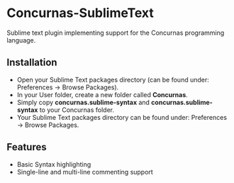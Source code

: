 # Concurnas-SublimeText
Sublime text plugin implementing support for the Concurnas programming language.

## Installation
 - Open your Sublime Text packages directory (can be found under: Preferences -> Browse Packages).
 - In your User folder, create a new folder called **Concurnas**.
 - Simply copy **concurnas.sublime-syntax** and **concurnas.sublime-syntax** to your Concurnas folder.
 - Your Sublime Text packages directory can be found under: Preferences -> Browse Packages.

## Features
- Basic Syntax highlighting
- Single-line and multi-line commenting support